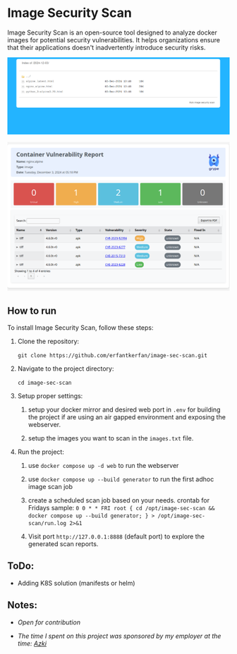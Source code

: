 # Image Security Scan

Image Security Scan is an open-source tool designed to analyze docker images for potential security vulnerabilities. It helps organizations ensure that their applications doesn't inadvertently introduce security risks.

![screenshot_index_path](images/index.png)

![screenshot_report_result](images/report.png)


## How to run

To install Image Security Scan, follow these steps:

1. Clone the repository:

    `git clone https://github.com/erfantkerfan/image-sec-scan.git`

2. Navigate to the project directory:

    `cd image-sec-scan`

3. Setup proper settings:

    1. setup your docker mirror and desired web port in `.env` for building the project if are using an air gapped environment and exposing the webserver.
    
    2. setup the images you want to scan in the `images.txt` file.

4. Run the project:

    1. use `docker compose up -d web` to run the webserver

    2. use `docker compose up --build generator` to run the first adhoc image scan job

    3. create a scheduled scan job based on your needs. crontab for Fridays sample: `0 0 * * FRI root { cd /opt/image-sec-scan && docker compose up --build generator; } > /opt/image-sec-scan/run.log 2>&1`

    4. Visit port `http://127.0.0.1:8888` (default port) to explore the generated scan reports.

## ToDo:

- Adding K8S solution (manifests or helm)

## Notes:

- *Open for contribution*

- *The time I spent on this project was sponsored by my employer at the time: [Azki](https://www.azki.com)*
